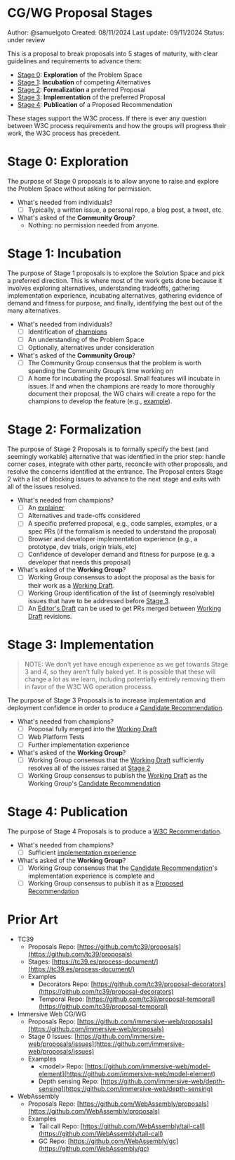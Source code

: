# CG/WG Proposal Stages

Author: @samuelgoto
Created: 08/11/2024
Last update: 09/11/2024
Status: under review

This is a proposal to break proposals into 5 stages of maturity, with clear guidelines and requirements to advance them:

* [Stage 0](#stage0): **Exploration** of the Problem Space
* [Stage 1](#stage1): **Incubation** of competing Alternatives
* [Stage 2](#stage2): **Formalization** a preferred Proposal
* [Stage 3](#stage3): **Implementation** of the preferred Proposal
* [Stage 4](#stage4): **Publication** of a Proposed Recommendation

These stages support the W3C process. If there is ever any question between W3C process requirements and how the groups will progress their work, the W3C process has precedent.

# Stage 0: Exploration

The purpose of Stage 0 proposals is to allow anyone to raise and explore the Problem Space without asking for permission. 

  * What's needed from individuals?
    * [ ] Typically, a written issue, a personal repo, a blog post, a tweet, etc. 
  * What's asked of the **Community Group**?
    * Nothing: no permission needed from anyone.

# Stage 1: Incubation

The purpose of Stage 1 proposals is to explore the Solution Space and pick a preferred direction. This is where most of the work gets done because it involves exploring alternatives, understanding tradeoffs, gathering implementation experience, incubating alternatives, gathering evidence of demand and fitness for purpose, and finally, identifying the best out of the many alternatives.

  * What's needed from individuals?
    * [ ] Identification of [champions](https://github.com/tc39/how-we-work/blob/main/champion.md)
    * [ ] An understanding of the Problem Space
    * [ ] Optionally, alternatives under consideration
  * What's asked of the **Community Group**?
    * [ ] The Community Group consensus that the problem is worth spending the Community Group’s time working on
    * [ ] A home for incubating the proposal. Small features will incubate in issues. If and when the champions are ready to more thoroughly document their proposal, the WG chairs will create a repo for the champions to develop the feature (e.g., [example](https://github.com/fedidcg/LightweightFedCM)). 

# Stage 2: Formalization

The purpose of Stage 2 Proposals is to formally specify the best (and seemingly workable) alternative that was identified in the prior step: handle corner cases, integrate with other parts, reconcile with other proposals, and resolve the concerns identified at the entrance. The Proposal enters Stage 2 with a list of blocking issues to advance to the next stage and exits with all of the issues resolved.

  * What's needed from champions?
    * [ ] An [explainer](https://tag.w3.org/explainers/)
    * [ ] Alternatives and trade-offs considered
    * [ ] A specific preferred proposal, e.g., code samples, examples, or a spec PRs (if the formalism is needed to understand the proposal)
    * [ ] Browser and developer implementation experience (e.g., a prototype, dev trials, origin trials, etc) 
    * [ ] Confidence of developer demand and fitness for purpose (e.g. a developer that needs this proposal)
  * What's asked of the **Working Group**?
    * [ ] Working Group consensus to adopt the proposal as the basis for their work as a [Working Draft](https://www.w3.org/policies/process/#RecsWD).
    * [ ] Working Group identification of the list of (seemingly resolvable) issues that have to be addressed before [Stage 3](#stage-3).
    * [ ] An [Editor's Draft](https://www.w3.org/policies/process/#editors-draft) can be used to get PRs merged between [Working Draft](https://www.w3.org/policies/process/#RecsWD) revisions.
  
# Stage 3: Implementation

> NOTE: We don't yet have enough experience as we get towards Stage 3 and 4, so they aren't fully baked yet. It is possible that these
> will change a lot as we learn, including potentially entirely removing them in favor of the W3C WG operation processs.

The purpose of Stage 3 Proposals is to increase implementation and deployment confidence in order to produce a [Candidate Recommendation](https://www.w3.org/policies/process/#RecsCR).
 
  * What's needed from champions?
    * [ ] Proposal fully merged into the [Working Draft](https://www.w3.org/policies/process/#RecsWD)
    * [ ] Web Platform Tests
    * [ ] Further implementation experience
  * What's asked of the **Working Group**? 
    * [ ] Working Group consensus that the [Working Draft](https://www.w3.org/policies/process/#RecsWD) sufficiently resolves all of the issues raised at [Stage 2](#stage-2)
    * [ ] Working Group consensus to publish the [Working Draft](https://www.w3.org/policies/process/#RecsWD) as the Working Group's [Candidate Recommendation](https://www.w3.org/policies/process/#RecsCR)
  
# Stage 4: Publication

 The purpose of Stage 4 Proposals is to produce a [W3C Recommendation](https://www.w3.org/policies/process/#RecsW3C).
 
  * What's needed from champions?
    * [ ] Sufficient [implementation experience](https://www.w3.org/policies/process/#implementation-experience)
  * What's asked of the **Working Group**?
    * [ ] Working Group consensus that the [Candidate Recommendation](https://www.w3.org/policies/process/#RecsCR)'s implementation experience is complete and
    * [ ] Working Group consensus to publish it as a [Proposed Recommendation](https://www.w3.org/policies/process/#RecsPR)

# Prior Art

* TC39  
  * Proposals Repo: [https://github.com/tc39/proposals](https://github.com/tc39/proposals)  
  * Stages: [https://tc39.es/process-document/](https://tc39.es/process-document/)   
  * Examples  
    * Decorators Repo: [https://github.com/tc39/proposal-decorators](https://github.com/tc39/proposal-decorators)   
    * Temporal Repo: [https://github.com/tc39/proposal-temporal](https://github.com/tc39/proposal-temporal)   
* Immersive Web CG/WG  
  * Proposals Repo: [https://github.com/immersive-web/proposals](https://github.com/immersive-web/proposals)  
  * Stage 0 Issues: [https://github.com/immersive-web/proposals/issues](https://github.com/immersive-web/proposals/issues)   
  * Examples  
    * \<model\> Repo: [https://github.com/immersive-web/model-element](https://github.com/immersive-web/model-element)  
    * Depth sensing Repo: [https://github.com/immersive-web/depth-sensing](https://github.com/immersive-web/depth-sensing)   
* WebAssembly  
  * Proposals Repo: [https://github.com/WebAssembly/proposals](https://github.com/WebAssembly/proposals)  
  * Examples  
    * Tail call Repo: [https://github.com/WebAssembly/tail-call](https://github.com/WebAssembly/tail-call)  
    * GC Repo: [https://github.com/WebAssembly/gc](https://github.com/WebAssembly/gc)

